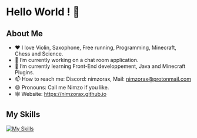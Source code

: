 # Hello World ! 👋

## About Me
- ❤️ I love Violin, Saxophone, Free running, Programming, Minecraft, Chess and Science.
- 🔭 I’m currently working on a chat room application.
- 🌱 I’m currently learning Front-End developpement, Java and Minecraft Plugins.
- 📫 How to reach me: Discord: nimzorax, Mail: nimzorax@protonmail.com
- 😄 Pronouns: Call me Nimzo if you like.
- 🕸️ Website: https://nimzorax.github.io

## My Skills
[![My Skills](https://skillicons.dev/icons?i=python,linux,git,arduino,html,css,js,ts,java&theme=dark&perline=4)](https://skillicons.dev)
